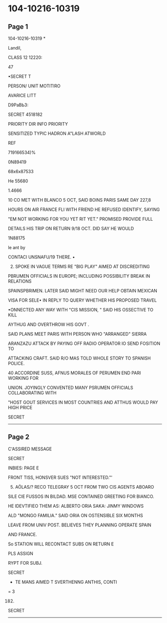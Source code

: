 # 104-10216-10319

## Page 1

104-10216-10319 *

Landil,

CLASS 12 12220:

47

•SECRET T

PERSON/ UNIT MOTITIRO

AVARICE LITT

D9РaBЬ3:

SECRET 4518182

PRIORITY DIR INFO PRIORITY

SENSITIZED TYPIC HADRON A"LASH ATWORLD

REF

719166534)%

0N89419

68x6x87533

He 55680

1.4666

10 CO MET WITH BLANCO 5 OCT, SAID BOINS PARIS SAME DAY 227,8

HOURS ON AIR FRANCE FLI WITH FRIEND HE REFUSED IDENTIFY, SAYING

"EM NOT WORKING FOR YOU YET RIT YET." PROMISED PROVIDE FULL

DETAILS HIS TRIP ON RETURN 9/18 OCT. DID SAY HE WOULD

1N88175

le ant by

CONTACI UNSNAFU/19 THERE. •

2. SPOKE IN VAGUE TERMS RE "BIG PLAY" AIMED AT DISCREDITING

PBRUMEN OFFICIALS IN EUROPE; INCLUDING POSSIBILITY BREAK IN RELATIONS

SPAINSPBRIMEN. LATER SAID MIGHT NEED OUR HELP OBTAIN MEXICAN

VISA FOR SELE• IN REPLY TO QUERY WHETHER HIS PROPOSED TRAVEL

•ONNECTED ANY WAY WITH "CIS MISSION, " SAID HIS OSSECTIVE TO KILL

AYTHUG AND OVERTHROW HIS GOVT .

SAID PLANS MEET PARIS WITH PERSON WHO "ARRANGED" SIERRA

ARANZAZU ATTACK BY PAYING OFF RADIO OPERATOR IO SEND FOSITION TO

ATTACKING CRAFT. SAID R/O MAS TOLD WHOLE STORY TO SPANISH POLICE.

40 ACCORDINE SUSS, AFNUS MORALES OF PERUMEN END PARI WORKING FOR

UNION. JOYINGLY CONVENTED MANY PSRUMEN OFFICIALS COLLABORATING WITH

"HOST GOUT SERVICES IN MOST COUNTRIES AND ATTHUS WOULD PAY HIGH PRICE

SECRET

---

## Page 2

C'ASSIRED MESSAGE

SECRET

INBIES: PAGE E

FRONT TISS, HONSVER SUES "NOT INTERESTED."'

5. AÖLAS/? RECO TELEGRAY 5 OCT FROM TWO CIS AGENTS ABOARO

SILE CIE FUSSOS IN BILDAD. MSE CONTAINED GREETING FOR BIANCO.

HE IDEVTIFIEO THEM AS: ALBERTO ORIA SAKA: JINMY WINDOWS

ALD "MONGO FAMILIA." SAID ORIA ON OSTENSIBLE SIX MONTHS

LEAVE FROM UNIV POST. BELIEVES THEY PLANNING OPERATE SPAIN

AND FRANCE.

So STATION WILL RECONTACT SUBS ON RETURN E

PLS ASSIGN

RYPT FOR SUBJ.

SECRET

* TE MANS AIMED T SVERTHENNG ANTHIS, CONTI

= 3

182.

SECRET

---

